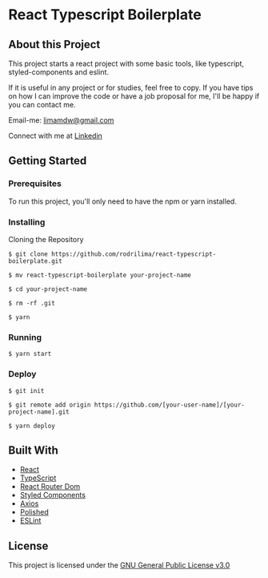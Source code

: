 # React Typescript Boilerplate

## About this Project

This project starts a react project with some basic tools, like typescript, styled-components and eslint.

If it is useful in any project or for studies, feel free to copy. If you have tips on how I can improve the code or have a job proposal for me, I'll be happy if you can contact me.

Email-me: limamdw@gmail.com

Connect with me at [Linkedin](https://www.linkedin.com/in/rodrilima/)

## Getting Started

### Prerequisites

To run this project, you'll only need to have the npm or yarn installed.

### Installing

Cloning the Repository

```
$ git clone https://github.com/rodrilima/react-typescript-boilerplate.git

$ mv react-typescript-boilerplate your-project-name

$ cd your-project-name

$ rm -rf .git

$ yarn
```

### Running

```
$ yarn start
```

### Deploy

```
$ git init

$ git remote add origin https://github.com/[your-user-name]/[your-project-name].git

$ yarn deploy
```

## Built With

- [React](https://github.com/facebook/react)
- [TypeScript](https://github.com/microsoft/TypeScript)
- [React Router Dom](https://github.com/ReactTraining/react-router/tree/master/packages/react-router-dom)
- [Styled Components](https://github.com/styled-components/styled-components)
- [Axios](https://github.com/axios/axios)
- [Polished](https://github.com/styled-components/polished)
- [ESLint](https://github.com/eslint/eslint)

## License

This project is licensed under the [GNU General Public License v3.0](https://github.com/rodrilima/git-explorer/blob/master/LICENSE)
